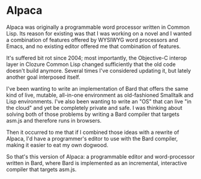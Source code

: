 # Alpaca #

Alpaca was originally a programmable word processor written in Common Lisp. Its reason for existing was that I was working on a novel and I wanted a combination of features offered by WYSIWYG word processors and Emacs, and no existing editor offered me that combination of features.

It's suffered bit rot since 2004; most importantly, the Objective-C interop layer in Clozure Common Lisp changed sufficiently that the old code doesn't build anymore. Several times I've considered updating it, but lately another goal interposed itself.

I've been wanting to write an implementation of Bard that offers the same kind of live, mutable, all-in-one environment as old-fashioned Smalltalk and Lisp environments. I've also been wanting to write an "OS" that can live "in the cloud" and yet be completely private and safe. I was thinking about solving both of those problems by writing a Bard compiler that targets asm.js and therefore runs in browsers. 

Then it occurred to me that if I combined those ideas with a rewrite of Alpaca, I'd have a programmer's editor to use with the Bard compiler, making it easier to eat my own dogwood.

So that's this version of Alpaca: a programmable editor and word-processor written in Bard, where Bard is implemented as an incremental, interactive compiler that targets asm.js.